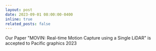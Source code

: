 ```yaml
---
layout: post
date: 2023-09-01 08:00:00-0400
inline: true
related_posts: false
---
```


Our Paper "MOVIN: Real-time Motion Capture using a Single LiDAR" is accepted to Pacific graphics 2023